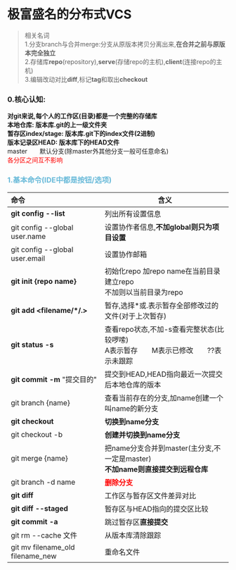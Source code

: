 # 极富盛名的分布式VCS

>相关名词  
>1.分支branch与合并merge:分支从原版本拷贝分离出来,**在合并之前与原版本完全独立**  
>2.存储库**repo**(repository),**serve**(存储repo的主机),**client**(连接repo的主机)  
>3.编辑改动对比**diff**,标记**tag**和取出**checkout**

### 0.核心认知:  
**<font>对git来说,每个人的工作区(目录)都是一个完整的存储库  
本地仓库: 版本库.git的上一级文件夹  
暂存区index/stage: 版本库.git下的index文件(2进制)  
版本记录区HEAD: 版本库下的HEAD文件
</font>**<br>
master　　默认分支(除master外其他分支一般可任意命名)  
<font color=red>各分区之间互不影响</font>

### <font color=#69bad9>1.基本命令(IDE中都是按钮/选项)</font>
|命令|含义|
|:-|-|
|**git config --list** |列出所有设置信息|
|git config --global user.name |设置协作者信息,**不加global则只为项目设置**|
|git config --global user.email|设置协作邮箱|
|**git init {repo name}** |初始化repo 加repo name在当前目录建立repo<br>不加则以当前目录为repo|
|**git add <filename/\*/.>** |暂存,选择*或.表示暂存全部修改过的文件(对于上次暂存)|
|**git status -s** |查看repo状态,不加-s查看完整状态(比较啰嗦)<br>A表示暂存　　M表示已修改　　??表示未跟踪|
|**git commit -m** "提交目的" |提交到HEAD,HEAD指向最近一次提交后本地仓库的版本|
|git branch {name} |查看当前存在的分支,加name创建一个叫name的新分支|
|**git checkout <branch name>**|**切换到name分支**|
|git checkout -b <name> |**创建并切换到name分支**|
|git merge {name} |把name分支合并到master(主分支,不一定是master)<br>**不加name则直接提交到远程仓库**|
|git branch -d name |<font color=red>**删除分支**</font>|
|**git diff**|工作区与暂存区文件差异对比|
|**git diff --staged**|暂存区与HEAD指向的提交区比较|
|**git commit -a**|跳过暂存区**直接提交**|
|git rm --cache 文件|从版本库清除跟踪|
|git mv filename_old filename_new|重命名文件|
